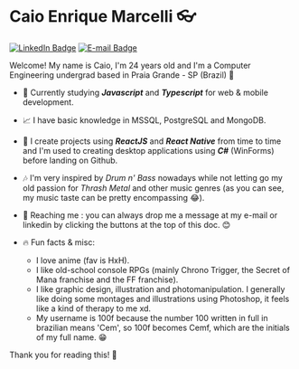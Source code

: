 #  Caio Enrique Marcelli :eyeglasses: 

[![LinkedIn Badge](https://img.shields.io/badge/Caio%20Enrique-blue?logo=linkedin&style=flat-square&color=a6b1e1&labelColor=424874&logoColor=f4eeff)](https://www.linkedin.com/in/caio-enrique-747621199/)
[![E-mail Badge](https://img.shields.io/badge/caioenriquemarcelli@gmail.com-blue?logo=gmail&style=flat-square&color=a6b1e1&labelColor=424874&logoColor=f4eeff)](mailto:caioenriquemarcelli@gmail.com)

Welcome! My name is Caio, I'm 24 years old and I'm a Computer Engineering undergrad based in Praia Grande - SP (Brazil) :palm_tree:


- :bookmark_tabs: Currently studying __*Javascript*__ and __*Typescript*__ for web & mobile development.

- :chart_with_upwards_trend: I have basic knowledge in MSSQL, PostgreSQL and MongoDB.

- :space_invader: I create projects using __*ReactJS*__ and __*React Native*__ from time to time and I'm used to creating desktop applications using __*C#*__ (WinForms) before landing on Github.

- :notes: I'm very inspired by _Drum n' Bass_ nowadays while not letting go my old passion for _Thrash Metal_ and other music genres (as you can see, my music taste can be pretty encompassing :joy:).

- :e-mail: Reaching me : you can always drop me a message at my e-mail or linkedin by clicking the buttons at the top of this doc. :blush:

- :fire: Fun facts & misc:
  - I love anime (fav is HxH).
  - I like old-school console RPGs (mainly Chrono Trigger, the Secret of Mana franchise and the FF franchise).
  - I like graphic design, illustration and photomanipulation. I generally like doing some montages and illustrations using Photoshop, it feels like a kind of therapy to me xd.
  - My username is 100f because the number 100 written in full in brazilian means 'Cem', so 100f becomes Cemf, which are the initials of my full name. :grin:

Thank you for reading this! :purple_heart:
